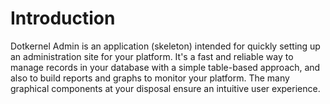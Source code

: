 # Introduction

Dotkernel Admin is an application (skeleton) intended for quickly setting up an administration site for your platform.
It's a fast and reliable way to manage records in your database with a simple table-based approach, and also to build reports and graphs to monitor your platform.
The many graphical components at your disposal ensure an intuitive user experience.
